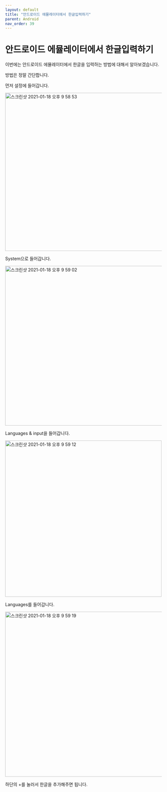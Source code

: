 ```yaml
---
layout: default
title: "안드로이드 에뮬레이터에서 한글입력하기"
parent: Android
nav_order: 39
---
```


# 안드로이드 에뮬레이터에서 한글입력하기

이번에는 안드로이드 에뮬레이터에서 한글을 입력하는 방법에 대해서 알아보겠습니다.

방법은 정말 간단합니다.

먼저 설정에 들어갑니다.

<img width="509" alt="스크린샷 2021-01-18 오후 9 58 53" src="https://user-images.githubusercontent.com/16849874/104918723-83901d00-59d8-11eb-84f9-9b074f051015.png">

System으로 들어갑니다.

<img width="514" alt="스크린샷 2021-01-18 오후 9 59 02" src="https://user-images.githubusercontent.com/16849874/104918725-84c14a00-59d8-11eb-89b5-0050fd08e04d.png">

Languages & input을 들어갑니다.

<img width="503" alt="스크린샷 2021-01-18 오후 9 59 12" src="https://user-images.githubusercontent.com/16849874/104918729-8559e080-59d8-11eb-807b-019e49e62a66.png">

Languages를 들어갑니다.

<img width="531" alt="스크린샷 2021-01-18 오후 9 59 19" src="https://user-images.githubusercontent.com/16849874/104918710-7ecb6900-59d8-11eb-8ef9-10f02aec117e.png">

하단의 +를 눌러서 한글을 추가해주면 됩니다.